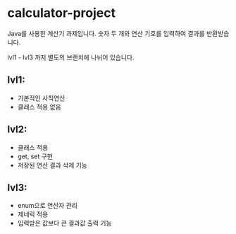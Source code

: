 # calculator-project
Java를 사용한 계산기 과제입니다. 숫자 두 개와 연산 기호를 입력하여 결과를 반환받습니다.

lvl1 - lvl3 까지 별도의 브랜치에 나뉘어 있습니다.

## lvl1:
- 기본적인 사칙연산
- 클래스 적용 없음

## lvl2:
- 클래스 적용
- get, set 구현
- 저장된 연산 결과 삭제 기능

## lvl3:
- enum으로 연산자 관리
- 제네릭 적용
- 입력받은 값보다 큰 결과값 출력 기능
